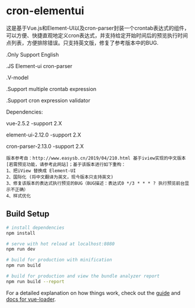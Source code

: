 # cron-elementui

   这是基于Vue.js和Element-UI以及cron-parser封装一个crontab表达式的组件，可以方便、快捷直观地定义cron表达式，并支持给定开始时间后的预览执行时间点列表，方便排除错误。只支持英文版，修复了参考版本中的BUG.

.Only Support English

.JS Element-ui cron-parser

.V-model

.Support multiple crontab expression

.Support cron expression validator



Dependencies:

vue-2.5.2  -support 2.X

element-ui-2.12.0  -support 2.X

cron-parser-2.13.0  -support 2.X

    版本参考自：http://www.easysb.cn/2019/04/210.html 基于iview实现的中文版本[若需预览功能，请参考此网站]；基于该版本进行如下重构：
    1、把iView 替换成 Element-UI
    2、国际化 (将中文翻译为英文，现今版本只支持英文)
    3、修复该版本的表达式执行预览的BUG（BUG描述：表达式0 */3 * * * ? 执行预览前台显示不正确）
    4、样式优化
    
## Build Setup

``` bash
# install dependencies
npm install

# serve with hot reload at localhost:8080
npm run dev

# build for production with minification
npm run build

# build for production and view the bundle analyzer report
npm run build --report
```

For a detailed explanation on how things work, check out the [guide](http://vuejs-templates.github.io/webpack/) and [docs for vue-loader](http://vuejs.github.io/vue-loader).
